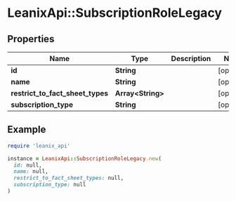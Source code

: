 # LeanixApi::SubscriptionRoleLegacy

## Properties

| Name | Type | Description | Notes |
| ---- | ---- | ----------- | ----- |
| **id** | **String** |  | [optional] |
| **name** | **String** |  | [optional] |
| **restrict_to_fact_sheet_types** | **Array&lt;String&gt;** |  | [optional] |
| **subscription_type** | **String** |  | [optional] |

## Example

```ruby
require 'leanix_api'

instance = LeanixApi::SubscriptionRoleLegacy.new(
  id: null,
  name: null,
  restrict_to_fact_sheet_types: null,
  subscription_type: null
)
```

